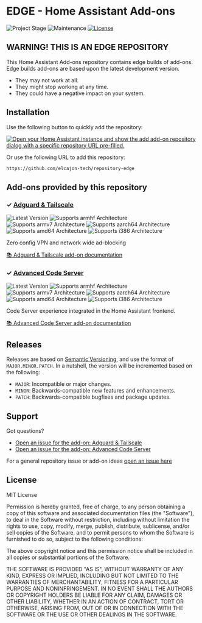 # EDGE - Home Assistant Add-ons

![Project Stage][project-stage-shield]
![Maintenance][maintenance-shield]
[![License][license-shield]](LICENSE.md)


## WARNING! THIS IS AN EDGE REPOSITORY

This Home Assistant Add-ons repository contains edge builds of add-ons. Edge
builds add-ons are based upon the latest development version.

- They may not work at all.
- They might stop working at any time.
- They could have a negative impact on your system.

## Installation

Use the following button to quickly add the repository:

[![Open your Home Assistant instance and show the add add-on repository dialog with a specific repository URL pre-filled.](https://my.home-assistant.io/badges/supervisor_add_addon_repository.svg)](https://my.home-assistant.io/redirect/supervisor_add_addon_repository/?repository_url=https%3A%2F%2Fgithub.com%2Felcajon-tech%2Frepository-edge)

Or use the following URL to add this repository:

```txt
https://github.com/elcajon-tech/repository-edge
```

## Add-ons provided by this repository

### &#10003; [Adguard & Tailscale][addon-adguard-tailscale]

![Latest Version][adguard-tailscale-version-shield]
![Supports armhf Architecture][adguard-tailscale-armhf-shield]
![Supports armv7 Architecture][adguard-tailscale-armv7-shield]
![Supports aarch64 Architecture][adguard-tailscale-aarch64-shield]
![Supports amd64 Architecture][adguard-tailscale-amd64-shield]
![Supports i386 Architecture][adguard-tailscale-i386-shield]

Zero config VPN and network wide ad-blocking

[:books: Adguard & Tailscale add-on documentation][addon-doc-adguard-tailscale]

### &#10003; [Advanced Code Server][addon-code-server]

![Latest Version][code-server-version-shield]
![Supports armhf Architecture][code-server-armhf-shield]
![Supports armv7 Architecture][code-server-armv7-shield]
![Supports aarch64 Architecture][code-server-aarch64-shield]
![Supports amd64 Architecture][code-server-amd64-shield]
![Supports i386 Architecture][code-server-i386-shield]

Code Server experience integrated in the Home Assistant frontend.

[:books: Advanced Code Server add-on documentation][addon-doc-code-server]

## Releases

Releases are based on [Semantic Versioning][semver], and use the format
of ``MAJOR.MINOR.PATCH``. In a nutshell, the version will be incremented
based on the following:

- ``MAJOR``: Incompatible or major changes.
- ``MINOR``: Backwards-compatible new features and enhancements.
- ``PATCH``: Backwards-compatible bugfixes and package updates.

## Support

Got questions?

- [Open an issue for the add-on: Adguard & Tailscale][adguard-tailscale-issue]
- [Open an issue for the add-on: Advanced Code Server][code-server-issue]

For a general repository issue or add-on ideas [open an issue here][issue]

## License

MIT License

Permission is hereby granted, free of charge, to any person obtaining a copy
of this software and associated documentation files (the "Software"), to deal
in the Software without restriction, including without limitation the rights
to use, copy, modify, merge, publish, distribute, sublicense, and/or sell
copies of the Software, and to permit persons to whom the Software is
furnished to do so, subject to the following conditions:

The above copyright notice and this permission notice shall be included in all
copies or substantial portions of the Software.

THE SOFTWARE IS PROVIDED "AS IS", WITHOUT WARRANTY OF ANY KIND, EXPRESS OR
IMPLIED, INCLUDING BUT NOT LIMITED TO THE WARRANTIES OF MERCHANTABILITY,
FITNESS FOR A PARTICULAR PURPOSE AND NONINFRINGEMENT. IN NO EVENT SHALL THE
AUTHORS OR COPYRIGHT HOLDERS BE LIABLE FOR ANY CLAIM, DAMAGES OR OTHER
LIABILITY, WHETHER IN AN ACTION OF CONTRACT, TORT OR OTHERWISE, ARISING FROM,
OUT OF OR IN CONNECTION WITH THE SOFTWARE OR THE USE OR OTHER DEALINGS IN THE
SOFTWARE.

[addon-adguard-tailscale]: https://github.com/elcajon-tech/addon-adguard-tailscale/tree/72b0a6b
[addon-doc-adguard-tailscale]: https://github.com/elcajon-tech/addon-adguard-tailscale/blob/72b0a6b/README.md
[adguard-tailscale-issue]: https://github.com/elcajon-tech/addon-adguard-tailscale/issues
[adguard-tailscale-version-shield]: https://img.shields.io/badge/version-72b0a6b-blue.svg
[adguard-tailscale-aarch64-shield]: https://img.shields.io/badge/aarch64-yes-green.svg
[adguard-tailscale-amd64-shield]: https://img.shields.io/badge/amd64-yes-green.svg
[adguard-tailscale-armhf-shield]: https://img.shields.io/badge/armhf-yes-green.svg
[adguard-tailscale-armv7-shield]: https://img.shields.io/badge/armv7-yes-green.svg
[adguard-tailscale-i386-shield]: https://img.shields.io/badge/i386-yes-green.svg
[addon-code-server]: https://github.com/elcajon-tech/addon-code-server/tree/v0.1.10
[addon-doc-code-server]: https://github.com/elcajon-tech/addon-code-server/blob/v0.1.10/README.md
[code-server-issue]: https://github.com/elcajon-tech/addon-code-server/issues
[code-server-version-shield]: https://img.shields.io/badge/version-v0.1.10-blue.svg
[code-server-aarch64-shield]: https://img.shields.io/badge/aarch64-yes-green.svg
[code-server-amd64-shield]: https://img.shields.io/badge/amd64-yes-green.svg
[code-server-armhf-shield]: https://img.shields.io/badge/armhf-no-red.svg
[code-server-armv7-shield]: https://img.shields.io/badge/armv7-no-red.svg
[code-server-i386-shield]: https://img.shields.io/badge/i386-no-red.svg
[issue]: https://github.com/elcajon-tech/repository-edge/issues
[license-shield]: https://img.shields.io/github/license/elcajon-tech/repository-edge.svg
[maintenance-shield]: https://img.shields.io/maintenance/yes/2022.svg
[project-stage-shield]: https://img.shields.io/badge/project%20stage-experimental-yellow.svg
[semver]: http://semver.org/spec/v2.0.0.html